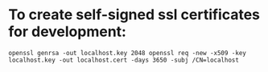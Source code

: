 # To create self-signed ssl certificates for development:

`
openssl genrsa -out localhost.key 2048
openssl req -new -x509 -key localhost.key -out localhost.cert -days 3650 -subj /CN=localhost
`
